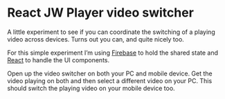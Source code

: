 # React JW Player video switcher

A little experiment to see if you can coordinate the switching of a playing
video across devices. Turns out you can, and quite nicely too.

For this simple experiment I’m using [Firebase](https://www.firebase.com/) to
hold the shared state and [React](http://facebook.github.io/react/) to handle
the UI components.

Open up the video switcher on both your PC and mobile device. Get the video
playing on both and then select a different video on your PC. This should switch
the playing video on your mobile device too.
